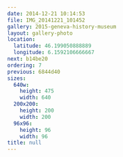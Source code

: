```yaml
---
date: 2014-12-21 10:14:53
file: IMG_20141221_101452
gallery: 2015-geneva-history-museum
layout: gallery-photo
location:
  latitude: 46.199050888889
  longitude: 6.1592106666667
next: b14be20
ordering: 7
previous: 6844d40
sizes:
  640w:
    height: 475
    width: 640
  200x200:
    height: 200
    width: 200
  96x96:
    height: 96
    width: 96
title: null
---
```

